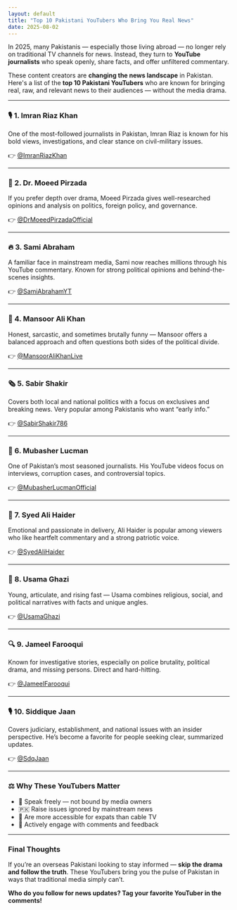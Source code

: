 ```yaml
---
layout: default
title: "Top 10 Pakistani YouTubers Who Bring You Real News"
date: 2025-08-02
---
```


In 2025, many Pakistanis — especially those living abroad — no longer rely on traditional TV channels for news. Instead, they turn to **YouTube journalists** who speak openly, share facts, and offer unfiltered commentary.

These content creators are **changing the news landscape** in Pakistan. Here's a list of the **top 10 Pakistani YouTubers** who are known for bringing real, raw, and relevant news to their audiences — without the media drama.

---

### 🎙️ 1. **Imran Riaz Khan**
One of the most-followed journalists in Pakistan, Imran Riaz is known for his bold views, investigations, and clear stance on civil-military issues.

👉 [@ImranRiazKhan](https://www.youtube.com/@ImranRiazKhan)

---

### 🧠 2. **Dr. Moeed Pirzada**
If you prefer depth over drama, Moeed Pirzada gives well-researched opinions and analysis on politics, foreign policy, and governance.

👉 [@DrMoeedPirzadaOfficial](https://www.youtube.com/@DrMoeedPirzadaOfficial)

---

### 🔥 3. **Sami Abraham**
A familiar face in mainstream media, Sami now reaches millions through his YouTube commentary. Known for strong political opinions and behind-the-scenes insights.

👉 [@SamiAbrahamYT](https://www.youtube.com/@SamiAbrahamYT)

---

### 🎯 4. **Mansoor Ali Khan**
Honest, sarcastic, and sometimes brutally funny — Mansoor offers a balanced approach and often questions both sides of the political divide.

👉 [@MansoorAliKhanLive](https://www.youtube.com/@MansoorAliKhanLive)

---

### 🗞️ 5. **Sabir Shakir**
Covers both local and national politics with a focus on exclusives and breaking news. Very popular among Pakistanis who want “early info.”

👉 [@SabirShakir786](https://www.youtube.com/@SabirShakir786)

---

### 🎥 6. **Mubasher Lucman**
One of Pakistan’s most seasoned journalists. His YouTube videos focus on interviews, corruption cases, and controversial topics.

👉 [@MubasherLucmanOfficial](https://www.youtube.com/@MubasherLucmanOfficial)

---

### 📢 7. **Syed Ali Haider**
Emotional and passionate in delivery, Ali Haider is popular among viewers who like heartfelt commentary and a strong patriotic voice.

👉 [@SyedAliHaider](https://www.youtube.com/@SyedAliHaider)

---

### 🧩 8. **Usama Ghazi**
Young, articulate, and rising fast — Usama combines religious, social, and political narratives with facts and unique angles.

👉 [@UsamaGhazi](https://www.youtube.com/@UsamaGhazi)

---

### 🔍 9. **Jameel Farooqui**
Known for investigative stories, especially on police brutality, political drama, and missing persons. Direct and hard-hitting.

👉 [@JameelFarooqui](https://www.youtube.com/@JameelFarooqui)

---

### 🎙️ 10. **Siddique Jaan**
Covers judiciary, establishment, and national issues with an insider perspective. He’s become a favorite for people seeking clear, summarized updates.

👉 [@SdqJaan](https://www.youtube.com/@SdqJaan)

---

### ⚖️ Why These YouTubers Matter

- 🎥 Speak freely — not bound by media owners
- 🇵🇰 Raise issues ignored by mainstream news
- 📱 Are more accessible for expats than cable TV
- 💬 Actively engage with comments and feedback

---

### Final Thoughts

If you’re an overseas Pakistani looking to stay informed — **skip the drama and follow the truth**. These YouTubers bring you the pulse of Pakistan in ways that traditional media simply can’t.

**Who do you follow for news updates? Tag your favorite YouTuber in the comments!**
